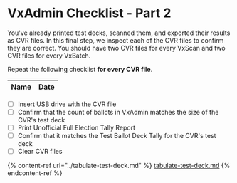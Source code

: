 # VxAdmin Checklist - Part 2

You've already printed test decks, scanned them, and exported their results as CVR files. In this final step, we inspect each of the CVR files to confirm they are correct. You should have two CVR files for every VxScan and two CVR files for every VxBatch.

Repeat the following checklist **for every CVR file**.&#x20;

| Name | Date |
| ---- | ---- |

* [ ] Insert USB drive with the CVR file
* [ ] Confirm that the count of ballots in VxAdmin matches the size of the CVR's test deck
* [ ] Print Unofficial Full Election Tally Report
* [ ] Confirm that it matches the Test Ballot Deck Tally for the CVR's test deck
* [ ] Clear CVR files

{% content-ref url="../tabulate-test-deck.md" %}
[tabulate-test-deck.md](../tabulate-test-deck.md)
{% endcontent-ref %}
